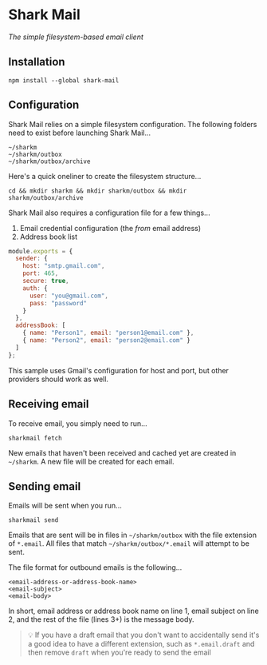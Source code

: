 # Shark Mail

*The simple filesystem-based email client*

## Installation

```
npm install --global shark-mail
```

## Configuration

Shark Mail relies on a simple filesystem configuration.  The following folders need to exist before launching Shark Mail...

```
~/sharkm
~/sharkm/outbox
~/sharkm/outbox/archive
```

Here's a quick oneliner to create the filesystem structure...

```
cd && mkdir sharkm && mkdir sharkm/outbox && mkdir sharkm/outbox/archive
```

Shark Mail also requires a configuration file for a few things...
 1. Email credential configuration (the *from* email address)
 2. Address book list

```javascript
module.exports = {
  sender: {
    host: "smtp.gmail.com",
    port: 465,
    secure: true,
    auth: {
      user: "you@gmail.com",
      pass: "password"
    }
  },
  addressBook: [
    { name: "Person1", email: "person1@email.com" },
    { name: "Person2", email: "person2@email.com" }
  ]
};
```

This sample uses Gmail's configuration for host and port, but other providers should work as well.

## Receiving email

To receive email, you simply need to run...

```
sharkmail fetch
```

New emails that haven't been received and cached yet are created in `~/sharkm`.  A new file will be created for each email.

## Sending email

Emails will be sent when you run...

```
sharkmail send
```

Emails that are sent will be in files in `~/sharkm/outbox` with the file extension of `*.email`.  All files that match `~/sharkm/outbox/*.email` will attempt to be sent.

The file format for outbound emails is the following...

```
<email-address-or-address-book-name>
<email-subject>
<email-body>
```

In short, email address or address book name on line 1, email subject on line 2, and the rest of the file (lines 3+) is the message body. 

> :bulb: If you have a draft email that you don't want to accidentally send it's a good idea to have a different extension, such as `*.email.draft` and then remove `draft` when you're ready to send the email